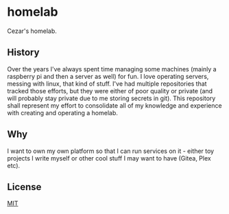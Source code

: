 # homelab

Cezar's homelab.

## History

Over the years I've always spent time managing some machines (mainly a raspberry
pi and then a server as well) for fun. I love operating servers, messing with
linux, that kind of stuff. I've had multiple repositories that tracked those
efforts, but they were either of poor quality or private (and will probably
stay private due to me storing secrets in git). This repository shall represent
my effort to consolidate all of my knowledge and experience with creating and
operating a homelab.

## Why

I want to own my own platform so that I can run services on it - either toy
projects I write myself or other cool stuff I may want to have (Gitea, Plex
etc).

## License

[MIT](/LICENSE)

